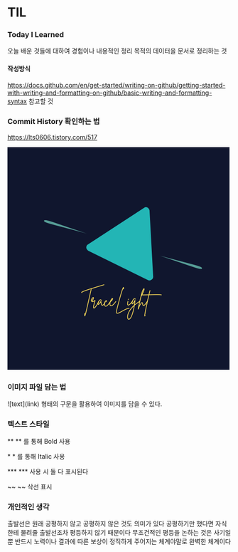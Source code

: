 # TIL

### Today I Learned

오늘 배운 것들에 대하여 경험이나 내용적인 정리 목적의 데이터을 문서로 정리하는 것

#### 작성방식

https://docs.github.com/en/get-started/writing-on-github/getting-started-with-writing-and-formatting-on-github/basic-writing-and-formatting-syntax 참고할 것

### Commit History 확인하는 법

https://lts0606.tistory.com/517

![Logo](/Photo/logo.png)

### 이미지 파일 담는 법

\!\[text\]\(link\) 형태의 구문을 활용하여 이미지를 담을 수 있다.

### 텍스트 스타일

\*\* \*\* 를 통해 Bold 사용

\* \* 를 통해 Italic 사용

\*** \*** 사용 시 둘 다 표시된다

\~~ \~~ 삭선 표시

### 개인적인 생각

출발선은 원래 공평하지 않고 공평하지 않은 것도 의미가 있다
공평하기만 했다면 자식한테 물려줄 출발선조차 평등하지 않기 때문이다
무조건적인 평등을 논하는 것은 사기일 뿐 
반드시 노력이나 결과에 따른 보상이 정직하게 주어지는 체계야말로 완벽한 체계이다

